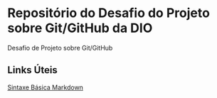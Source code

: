 # Repositório do Desafio do Projeto sobre Git/GitHub da DIO
Desafio de Projeto sobre Git/GitHub

## Links Úteis 
[Sintaxe Básica Markdown](https://www.markdownguide.org/basic-syntax/)
